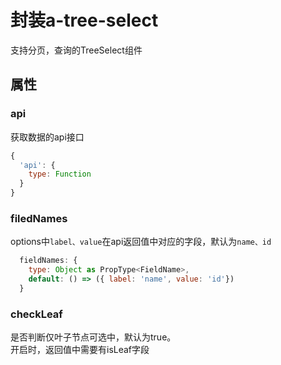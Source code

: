 # 封装a-tree-select
支持分页，查询的TreeSelect组件

## 属性
### api
获取数据的api接口
```javascript
{
  'api': {
    type: Function
  }
}
```

### filedNames
options中`label、value`在api返回值中对应的字段，默认为`name、id`
```javascript
  fieldNames: {
    type: Object as PropType<FieldName>,
    default: () => ({ label: 'name', value: 'id'})
  }
```

### checkLeaf
是否判断仅叶子节点可选中，默认为true。   
开启时，返回值中需要有isLeaf字段

